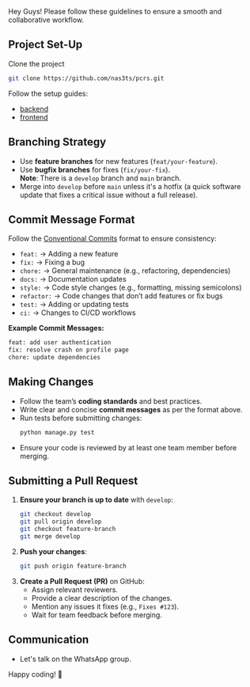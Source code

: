 Hey Guys! 
Please follow these guidelines to ensure a smooth and collaborative workflow.

## Project Set-Up
Clone the project

```sh
git clone https://github.com/nas3ts/pcrs.git
```

Follow the setup guides:
- [backend](backend/SETUP.md)
- [frontend](frontend/SETUP.md)

## Branching Strategy
- Use **feature branches** for new features (`feat/your-feature`).
- Use **bugfix branches** for fixes (`fix/your-fix`).<br>
**Note**: There is a `develop` branch and `main` branch.
- Merge into `develop` before `main` unless it's a hotfix (a quick software update that fixes a critical issue without a full release).

## Commit Message Format
Follow the [Conventional Commits](https://www.conventionalcommits.org/) format to ensure consistency:

- `feat:` → Adding a new feature
- `fix:` → Fixing a bug
- `chore:` → General maintenance (e.g., refactoring, dependencies)
- `docs:` → Documentation updates
- `style:` → Code style changes (e.g., formatting, missing semicolons)
- `refactor:` → Code changes that don’t add features or fix bugs
- `test:` → Adding or updating tests
- `ci:` → Changes to CI/CD workflows

**Example Commit Messages:**
```sh
feat: add user authentication
fix: resolve crash on profile page
chore: update dependencies
```

## Making Changes
- Follow the team’s **coding standards** and best practices.
- Write clear and concise **commit messages** as per the format above.
- Run tests before submitting changes:
  ```sh
  python manage.py test
  ```
- Ensure your code is reviewed by at least one team member before merging.

## Submitting a Pull Request
1. **Ensure your branch is up to date** with `develop`:
   ```sh
   git checkout develop
   git pull origin develop
   git checkout feature-branch
   git merge develop
   ```
2. **Push your changes**:
   ```sh
   git push origin feature-branch
   ```
3. **Create a Pull Request (PR)** on GitHub:
   - Assign relevant reviewers.
   - Provide a clear description of the changes.
   - Mention any issues it fixes (e.g., `Fixes #123`).
   - Wait for team feedback before merging.

## Communication
- Let's talk on the WhatsApp group.

Happy coding! 🚀


